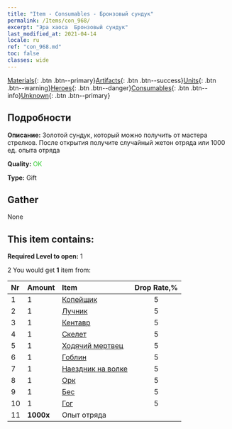```yaml
---
title: "Item - Consumables - Бронзовый сундук"
permalink: /Items/con_968/
excerpt: "Эра хаоса  Бронзовый сундук"
last_modified_at: 2021-04-14
locale: ru
ref: "con_968.md"
toc: false
classes: wide
---
```

 [Materials](/ru/Items/){: .btn .btn--primary}[Artifacts](/ru/Items/Artifacts/){: .btn .btn--success}[Units](/ru/Items/Units/){: .btn .btn--warning}[Heroes](/ru/Items/Heroes/){: .btn .btn--danger}[Consumables](/ru/Items/Consumables/){: .btn .btn--info}[Unknown](/ru/Items/Unknown/){: .btn .btn--primary}

## Подробности
 **Описание:** Золотой сундук, который можно получить от мастера стрелков. После открытия получите случайный жетон отряда или 1000 ед. опыта отряда

 **Quality:** <span style="color: #32CD32">OK</span>

 **Type:** Gift

## Gather

  None

## This item contains:

 **Required Level to open:** 1

 2 You would get **1** item  from:

  | Nr | Amount |     Item    | Drop Rate,% |
  |:---|:-------|:------------|:---------:|
  | 1 | 1 | [Копейщик](/ru/Items/unt_190/) | 5 | 
  | 2 | 1 | [Лучник](/ru/Items/unt_191/) | 5 | 
  | 3 | 1 | [Кентавр](/ru/Items/unt_199/) | 5 | 
  | 4 | 1 | [Скелет](/ru/Items/unt_208/) | 5 | 
  | 5 | 1 | [Ходячий мертвец](/ru/Items/unt_209/) | 5 | 
  | 6 | 1 | [Гоблин](/ru/Items/unt_217/) | 5 | 
  | 7 | 1 | [Наездник на волке](/ru/Items/unt_218/) | 5 | 
  | 8 | 1 | [Орк](/ru/Items/unt_219/) | 5 | 
  | 9 | 1 | [Бес](/ru/Items/unt_226/) | 5 | 
  | 10 | 1 | [Гог](/ru/Items/unt_227/) | 5 | 
  | 11 |  **1000x** | Опыт отряда |  | 50 | 
